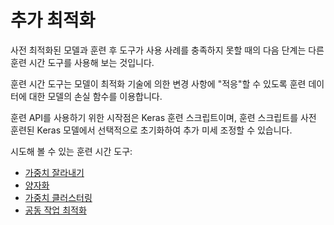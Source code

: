 # 추가 최적화

사전 최적화된 모델과 훈련 후 도구가 사용 사례를 충족하지 못할 때의 다음 단계는 다른 훈련 시간 도구를 사용해 보는 것입니다.

훈련 시간 도구는 모델이 최적화 기술에 의한 변경 사항에 "적응"할 수 있도록 훈련 데이터에 대한 모델의 손실 함수를 이용합니다.

훈련 API를 사용하기 위한 시작점은 Keras 훈련 스크립트이며, 훈련 스크립트를 사전 훈련된 Keras 모델에서 선택적으로 초기화하여 추가 미세 조정할 수 있습니다.

시도해 볼 수 있는 훈련 시간 도구:

- [가중치 잘라내기](./pruning/)
- [양자화](./quantization/training)
- [가중치 클러스터링](./clustering/)
- [공동 작업 최적화](./combine/collaborative_optimization)
